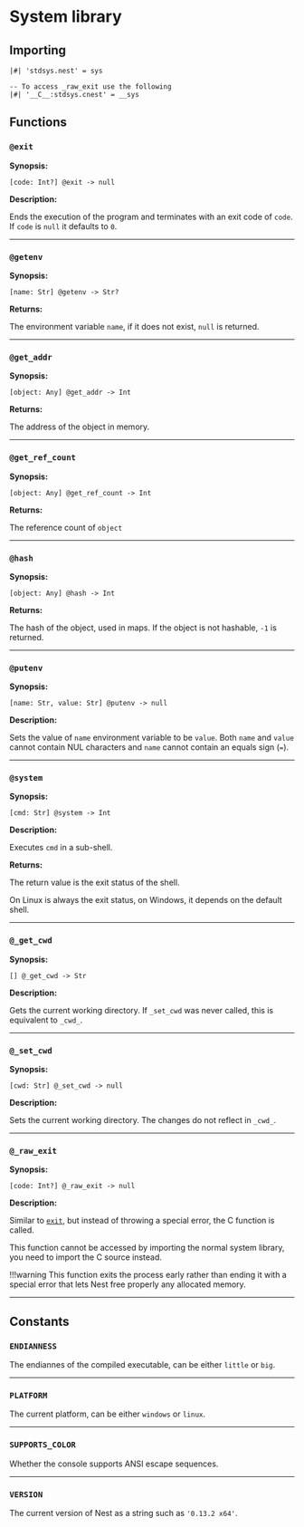 # System library

## Importing

```nest
|#| 'stdsys.nest' = sys

-- To access _raw_exit use the following
|#| '__C__:stdsys.cnest' = __sys
```

## Functions

### `@exit`

**Synopsis:**

`[code: Int?] @exit -> null`

**Description:**

Ends the execution of the program and terminates with an exit code of `code`.
If `code` is `null` it defaults to `0`.

---

### `@getenv`

**Synopsis:**

`[name: Str] @getenv -> Str?`

**Returns:**

The environment variable `name`, if it does not exist, `null` is returned.

---

### `@get_addr`

**Synopsis:**

`[object: Any] @get_addr -> Int`

**Returns:**

The address of the object in memory.

---

### `@get_ref_count`

**Synopsis:**

`[object: Any] @get_ref_count -> Int`

**Returns:**

The reference count of `object`

---

### `@hash`

**Synopsis:**

`[object: Any] @hash -> Int`

**Returns:**

The hash of the object, used in maps. If the object is not hashable, `-1` is
returned.

---

### `@putenv`

**Synopsis:**

`[name: Str, value: Str] @putenv -> null`

**Description:**

Sets the value of `name` environment variable to be `value`. Both `name` and
`value` cannot contain NUL characters and `name` cannot contain an equals sign
(`=`).

---

### `@system`

**Synopsis:**

`[cmd: Str] @system -> Int`

**Description:**

Executes `cmd` in a sub-shell.

**Returns:**

The return value is the exit status of the shell.

On Linux is always the exit status, on Windows, it depends on the default shell.

---

### `@_get_cwd`

**Synopsis:**

`[] @_get_cwd -> Str`

**Description:**

Gets the current working directory. If `_set_cwd` was never called, this is
equivalent to `_cwd_`.

---

### `@_set_cwd`

**Synopsis:**

`[cwd: Str] @_set_cwd -> null`

**Description:**

Sets the current working directory. The changes do not reflect in `_cwd_`.

---

### `@_raw_exit`

**Synopsis:**

`[code: Int?] @_raw_exit -> null`

**Description:**

Similar to [`exit`](#exit), but instead of throwing a special error, the C
function is called.

This function cannot be accessed by importing the normal system library, you
need to import the C source instead.

!!!warning
    This function exits the process early rather than ending it with a special
    error that lets Nest free properly any allocated memory.

---

## Constants

### `ENDIANNESS`

The endiannes of the compiled executable, can be either `little` or `big`.

---

### `PLATFORM`

The current platform, can be either `windows` or `linux`.

---

### `SUPPORTS_COLOR`

Whether the console supports ANSI escape sequences.

---

### `VERSION`

The current version of Nest as a string such as `'0.13.2 x64'`.
